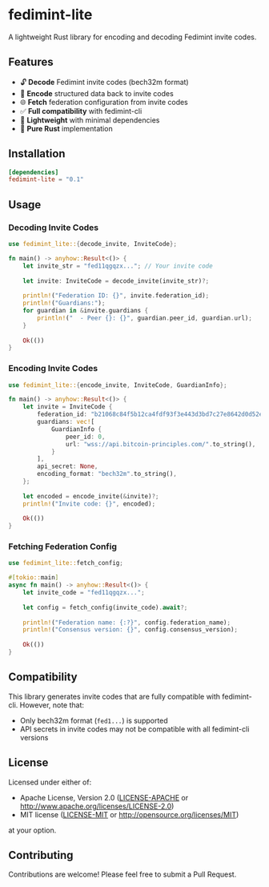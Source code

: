 # fedimint-lite

A lightweight Rust library for encoding and decoding Fedimint invite codes.

## Features

- 🔓 **Decode** Fedimint invite codes (bech32m format)
- 🔐 **Encode** structured data back to invite codes
- 🌐 **Fetch** federation configuration from invite codes
- ✅ **Full compatibility** with fedimint-cli
- 🚀 **Lightweight** with minimal dependencies
- 🦀 **Pure Rust** implementation

## Installation

```toml
[dependencies]
fedimint-lite = "0.1"
```

## Usage

### Decoding Invite Codes

```rust
use fedimint_lite::{decode_invite, InviteCode};

fn main() -> anyhow::Result<()> {
    let invite_str = "fed11qgqzx..."; // Your invite code
    
    let invite: InviteCode = decode_invite(invite_str)?;
    
    println!("Federation ID: {}", invite.federation_id);
    println!("Guardians:");
    for guardian in &invite.guardians {
        println!("  - Peer {}: {}", guardian.peer_id, guardian.url);
    }
    
    Ok(())
}
```

### Encoding Invite Codes

```rust
use fedimint_lite::{encode_invite, InviteCode, GuardianInfo};

fn main() -> anyhow::Result<()> {
    let invite = InviteCode {
        federation_id: "b21068c84f5b12ca4fdf93f3e443d3bd7c27e8642d0d52ea2e4dce6fdbbee9df".to_string(),
        guardians: vec![
            GuardianInfo {
                peer_id: 0,
                url: "wss://api.bitcoin-principles.com/".to_string(),
            }
        ],
        api_secret: None,
        encoding_format: "bech32m".to_string(),
    };
    
    let encoded = encode_invite(&invite)?;
    println!("Invite code: {}", encoded);
    
    Ok(())
}
```

### Fetching Federation Config

```rust
use fedimint_lite::fetch_config;

#[tokio::main]
async fn main() -> anyhow::Result<()> {
    let invite_code = "fed11qgqzx...";
    
    let config = fetch_config(invite_code).await?;
    
    println!("Federation name: {:?}", config.federation_name);
    println!("Consensus version: {}", config.consensus_version);
    
    Ok(())
}
```

## Compatibility

This library generates invite codes that are fully compatible with fedimint-cli. However, note that:

- Only bech32m format (`fed1...`) is supported
- API secrets in invite codes may not be compatible with all fedimint-cli versions

## License

Licensed under either of:

- Apache License, Version 2.0 ([LICENSE-APACHE](LICENSE-APACHE) or http://www.apache.org/licenses/LICENSE-2.0)
- MIT license ([LICENSE-MIT](LICENSE-MIT) or http://opensource.org/licenses/MIT)

at your option.

## Contributing

Contributions are welcome! Please feel free to submit a Pull Request.
